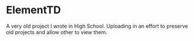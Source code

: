 # ElementTD
A very old project I wrote in High School. Uploading in an effort to preserve old projects and allow other to view them.
